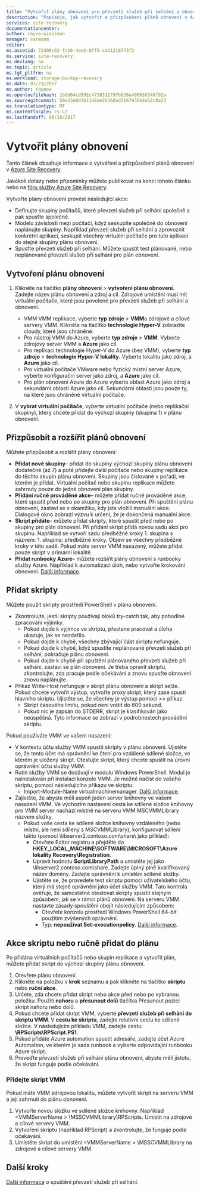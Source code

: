 ```yaml
---
title: "Vytvořit plány obnovení pro převzetí služeb při selhání a obnovení v Azure Site Recovery | Microsoft Docs"
description: "Popisuje, jak vytvořit a přizpůsobení plánů obnovení v Azure Site Recovery k převzetí služeb při selhání a obnovení virtuálních počítačů a fyzických serverů"
services: site-recovery
documentationcenter: 
author: rayne-wiselman
manager: carmonm
editor: 
ms.assetid: 72408c62-fcb6-4ee2-8ff5-cab1218773f2
ms.service: site-recovery
ms.devlang: na
ms.topic: article
ms.tgt_pltfrm: na
ms.workload: storage-backup-recovery
ms.date: 07/23/2017
ms.author: raynew
ms.openlocfilehash: 1b0d64cd592c4738311797b826e490639340f92a
ms.sourcegitcommit: 50e23e8d3b1148ae2d36dad3167936b4e52c8a23
ms.translationtype: MT
ms.contentlocale: cs-CZ
ms.lasthandoff: 08/18/2017
---
```

# <a name="create-recovery-plans"></a>Vytvořit plány obnovení


Tento článek obsahuje informace o vytváření a přizpůsobení plánů obnovení v [Azure Site Recovery](site-recovery-overview.md).

Jakékoli dotazy nebo připomínky můžete publikovat na konci tohoto článku nebo na [fóru služby Azure Site Recovery](https://social.msdn.microsoft.com/forums/azure/home?forum=hypervrecovmgr).

 Vytvořte plány obnovení provést následující akce:

* Definujte skupiny počítačů, které převzetí služeb při selhání společně a pak spusťte společně.
* Modelu závislosti mezi počítači, když seskupíte společně do obnovení naplánujte skupiny. Například převzetí služeb při selhání a zprovoznit konkrétní aplikaci, seskupit všechny virtuální počítače pro tuto aplikaci do stejné skupiny plánu obnovení.
* Spusťte převzetí služeb při selhání. Můžete spustit test plánované, nebo neplánované převzetí služeb při selhání pro plán obnovení.


## <a name="create-a-recovery-plan"></a>Vytvoření plánu obnovení

1. Klikněte na tlačítko **plány obnovení** > **vytvoření plánu obnovení**.
   Zadejte název plánu obnovení a zdroj a cíl. Zdrojové umístění musí mít virtuální počítače, které jsou povolené pro převzetí služeb při selhání a obnovení.

    - VMM VMM replikace, vyberte **typ zdroje** > **VMM**a zdrojové a cílové servery VMM. Klikněte na tlačítko **technologie Hyper-V** zobrazíte cloudy, které jsou chráněné.
    - Pro nástroj VMM do Azure, vyberte **typ zdroje** > **VMM**.  Vyberte zdrojový server VMM a **Azure** jako cíl.
    - Pro replikaci technologie Hyper-V do Azure (bez VMM), vyberte **typ zdroje** > **technologie Hyper-V lokality**. Vyberte lokalitu jako zdroj, a **Azure** jako cíl.
    - Pro virtuální počítače VMware nebo fyzický místní server Azure, vyberte konfigurační server jako zdroj, a **Azure** jako cíl.
    - Pro plán obnovení Azure do Azure vyberte oblast Azure jako zdroj a sekundární oblasti Azure jako cíl. Sekundární oblasti jsou pouze ty, na které jsou chráněné virtuální počítače.
2. V **vybrat virtuální počítače**, vyberte virtuální počítače (nebo replikační skupiny), který chcete přidat do výchozí skupiny (skupina 1) v plánu obnovení.

## <a name="customize-and-extend-recovery-plans"></a>Přizpůsobit a rozšířit plánů obnovení

Můžete přizpůsobit a rozšířit plány obnovení:

- **Přidat nové skupiny**– přidat do skupiny výchozí skupiny plánu obnovení dodatečné (až 7) a poté přidejte další počítače nebo skupiny replikace do těchto skupin plánu obnovení. Skupiny jsou číslované v pořadí, ve kterém je přidat. Virtuální počítač nebo skupinu replikace můžete zahrnuty pouze do jedné obnovení plán skupiny.
- **Přidání ručně prováděné akce**– můžete přidat ručně prováděné akce, které spustit před nebo po skupiny pro plán obnovení. Při spuštění plánu obnovení, zastaví se v okamžiku, kdy jste vložili manuální akce. Dialogové okno zobrazí výzvu k určení, že je dokončená manuální akce.
- **Skript přidáte**– můžete přidat skripty, které spustit před nebo po skupiny pro plán obnovení. Při přidání skript přidá novou sadu akcí pro skupinu. Například se vytvoří sadu předběžné kroky 1. skupina s názvem: 1. skupina: předběžné kroky. Objeví se všechny předběžné kroky v této sadě. Pokud máte server VMM nasazený, můžete přidat pouze skript v primární lokalitě.
- **Přidat runbooky Azure**– můžete rozšířit plány obnovení s runbooky služby Azure. Například k automatizaci úloh, nebo vytvořte krokování obnovení. [Další informace](site-recovery-runbook-automation.md).

## <a name="add-scripts"></a>Přidat skripty

Můžete použít skripty prostředí PowerShell v plánu obnovení.

 - Zkontrolujte, jestli skripty používají bloků try-catch tak, aby pohodlné zpracování výjimky.
    - Pokud dojde k výjimce ve skriptu, přestane pracovat a úloha ukazuje, jak se nezdařilo.
    - Pokud dojde k chybě, všechny zbývající část skriptu nefunguje.
    - Pokud dojde k chybě, když spustíte neplánované převzetí služeb při selhání, pokračuje plánu obnovení.
    - Pokud dojde k chybě při spuštění plánovaného převzetí služeb při selhání, zastaví se plán obnovení. Je třeba opravit skriptu, zkontrolujte, zda pracuje podle očekávání a znovu spusťte obnovení znovu naplánujte.
- Příkaz Write-Host nefunguje v skript plánu obnovení a skript selže. Pokud chcete vytvořit výstup, vytvořte proxy skript, který zase spustí hlavního skriptu. Ujistěte se, že všechny je výstup pomocí >> příkaz.
  * Skript časového limitu, pokud není vrátit do 600 sekund.
  * Pokud nic je zapsán do STDERR, skript je klasifikován jako neúspěšná. Tyto informace se zobrazí v podrobnostech provádění skriptu.

Pokud používáte VMM ve vašem nasazení:

* V kontextu účtu služby VMM spustit skripty v plánu obnovení. Ujistěte se, že tento účet má oprávnění ke čtení pro vzdálené sdílené složce, ve kterém je uložený skript. Otestujte skript, který chcete spustit na úrovni oprávnění účtu služby VMM.
* Rutin služby VMM se dodávají v modulu Windows PowerShell. Modul je nainstalován při instalaci konzole VMM. Je možné načíst do vašeho skriptu, pomocí následujícího příkazu ve skriptu:
   - Import-Module-Name virtualmachinemanager. [Další informace](https://technet.microsoft.com/library/hh875013.aspx).
* Zajistěte, že abyste měli aspoň jeden server knihovny ve vašem nasazení VMM. Ve výchozím nastavení cesta ke sdílené složce knihovny pro VMM server nachází místně na serveru VMM MSCVMMLibrary názvem složky.
    * Pokud vaše cesta ke sdílené složce knihovny vzdáleného (nebo místní, ale není sdílený s MSCVMMLibrary), konfigurovat sdílení takto (pomocí \\libserver2.contoso.com\share\ jako příklad):
      * Otevřete Editor registru a přejděte do **HKEY_LOCAL_MACHINE\SOFTWARE\MICROSOFT\Azure lokality Recovery\Registration**.
      * Upravit hodnotu **ScriptLibraryPath** a umístěte jej jako \\libserver2.contoso.com\share\. Zadejte úplný plně kvalifikovaný název domény. Zadejte oprávnění k umístění sdílené složky.
      * Ujistěte se, že provedete test skriptu pomocí uživatelského účtu, který má stejné oprávnění jako účet služby VMM. Tato kontrola ověřuje, že samostatné otestovat skripty spustit stejným způsobem, jak se v rámci plánů obnovení. Na serveru VMM nastavte zásady spouštění obejít následujícím způsobem:
        * Otevřete konzolu prostředí Windows PowerShell 64-bit použitím zvýšených oprávnění.
        * Typ: **nepoužívat Set-executionpolicy**. [Další informace](https://technet.microsoft.com/library/ee176961.aspx).

## <a name="add-a-script-or-manual-action-to-a-plan"></a>Akce skriptu nebo ručně přidat do plánu

Po přidána virtuálních počítačů nebo skupin replikace a vytvořit plán, můžete přidat skript do výchozí skupiny plánu obnovení.

1. Otevřete plánu obnovení.
2. Klikněte na položku v **krok** seznamu a pak klikněte na tlačítko **skriptu** nebo **ruční akce**.
3. Určete, zda chcete přidat skript nebo akce před nebo po vybranou položku. Použití **nahoru** a **přesunout dolů** tlačítka Přesunout pozici skript nahoru nebo dolů.
4. Pokud chcete přidat skript VMM, vyberte **převzetí služeb při selhání do skriptu VMM**. V **cestu ke skriptu**, zadejte relativní cestu ke sdílené složce. V následujícím příkladu VMM, zadejte cestu: **\RPScripts\RPScript.PS1**.
5. Pokud přidáte Azure automation spustit adresáře, zadejte účet Azure Automation, ve kterém je sada runbook a vyberte odpovídající runbooku Azure skript.
6. Proveďte převzetí služeb při selhání plánu obnovení, abyste měli jistotu, že skript funguje podle očekávání.


### <a name="add-a-vmm-script"></a>Přidejte skript VMM

Pokud máte VMM zdrojovou lokalitu, můžete vytvořit skript na serveru VMM a její zahrnutí do plánu obnovení.

1. Vytvořte novou složku ve sdílené složce knihovny. Například \<VMMServerName > \MSSCVMMLibrary\RPScripts. Umístit na zdrojové a cílové servery VMM.
2. Vytvoření skriptu (například RPScript) a zkontrolujte, že funguje podle očekávání.
3. Umístěte skript do umístění \<VMMServerName > \MSSCVMMLibrary na zdrojové a cílové servery VMM.


## <a name="next-steps"></a>Další kroky

[Další informace](site-recovery-failover.md) o spuštění převzetí služeb při selhání.
